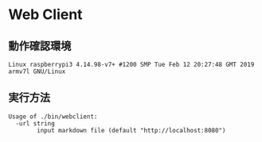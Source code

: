 # Web Client

## 動作確認環境

```
Linux raspberrypi3 4.14.98-v7+ #1200 SMP Tue Feb 12 20:27:48 GMT 2019 armv7l GNU/Linux
```

## 実行方法

```
Usage of ./bin/webclient:
  -url string
    	input markdown file (default "http://localhost:8080")
```


